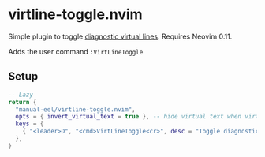 # virtline-toggle.nvim

Simple plugin to toggle [diagnostic virtual lines](https://neovim.io/doc/user/diagnostic.html#diagnostic-toggle-virtual-lines-example). Requires Neovim 0.11.

Adds the user command `:VirtLineToggle`

## Setup

```lua 
-- Lazy
return {
  "manual-eel/virtline-toggle.nvim",
  opts = { invert_virtual_text = true }, -- hide virtual text when virtual lines shown
  keys = {
    { "<leader>D", "<cmd>VirtLineToggle<cr>", desc = "Toggle diagnostic virtual lines" },
  },
}
```


